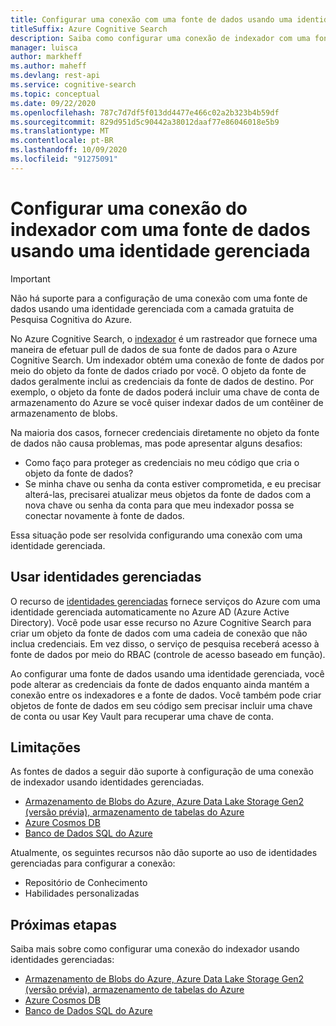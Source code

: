```yaml
---
title: Configurar uma conexão com uma fonte de dados usando uma identidade gerenciada
titleSuffix: Azure Cognitive Search
description: Saiba como configurar uma conexão de indexador com uma fonte de dados usando uma identidade gerenciada
manager: luisca
author: markheff
ms.author: maheff
ms.devlang: rest-api
ms.service: cognitive-search
ms.topic: conceptual
ms.date: 09/22/2020
ms.openlocfilehash: 787c7d7df5f013dd4477e466c02a2b323b4b59df
ms.sourcegitcommit: 829d951d5c90442a38012daaf77e86046018e5b9
ms.translationtype: MT
ms.contentlocale: pt-BR
ms.lasthandoff: 10/09/2020
ms.locfileid: "91275091"
---
```

# <a name="set-up-an-indexer-connection-to-a-data-source-using-a-managed-identity"></a>Configurar uma conexão do indexador com uma fonte de dados usando uma identidade gerenciada

> [!IMPORTANT] 
> Não há suporte para a configuração de uma conexão com uma fonte de dados usando uma identidade gerenciada com a camada gratuita de Pesquisa Cognitiva do Azure.

No Azure Cognitive Search, o [indexador](search-indexer-overview.md) é um rastreador que fornece uma maneira de efetuar pull de dados de sua fonte de dados para o Azure Cognitive Search. Um indexador obtém uma conexão de fonte de dados por meio do objeto da fonte de dados criado por você. O objeto da fonte de dados geralmente inclui as credenciais da fonte de dados de destino. Por exemplo, o objeto da fonte de dados poderá incluir uma chave de conta de armazenamento do Azure se você quiser indexar dados de um contêiner de armazenamento de blobs.

Na maioria dos casos, fornecer credenciais diretamente no objeto da fonte de dados não causa problemas, mas pode apresentar alguns desafios:
* Como faço para proteger as credenciais no meu código que cria o objeto da fonte de dados?
* Se minha chave ou senha da conta estiver comprometida, e eu precisar alterá-las, precisarei atualizar meus objetos da fonte de dados com a nova chave ou senha da conta para que meu indexador possa se conectar novamente à fonte de dados.

Essa situação pode ser resolvida configurando uma conexão com uma identidade gerenciada.

## <a name="using-managed-identities"></a>Usar identidades gerenciadas

O recurso de [identidades gerenciadas](../active-directory/managed-identities-azure-resources/overview.md) fornece serviços do Azure com uma identidade gerenciada automaticamente no Azure AD (Azure Active Directory). Você pode usar esse recurso no Azure Cognitive Search para criar um objeto da fonte de dados com uma cadeia de conexão que não inclua credenciais. Em vez disso, o serviço de pesquisa receberá acesso à fonte de dados por meio do RBAC (controle de acesso baseado em função).

Ao configurar uma fonte de dados usando uma identidade gerenciada, você pode alterar as credenciais da fonte de dados enquanto ainda mantém a conexão entre os indexadores e a fonte de dados. Você também pode criar objetos de fonte de dados em seu código sem precisar incluir uma chave de conta ou usar Key Vault para recuperar uma chave de conta.

## <a name="limitations"></a>Limitações

As fontes de dados a seguir dão suporte à configuração de uma conexão de indexador usando identidades gerenciadas. 

* [Armazenamento de Blobs do Azure, Azure Data Lake Storage Gen2 (versão prévia), armazenamento de tabelas do Azure](search-howto-managed-identities-storage.md)
* [Azure Cosmos DB](search-howto-managed-identities-cosmos-db.md)
* [Banco de Dados SQL do Azure](search-howto-managed-identities-sql.md)

Atualmente, os seguintes recursos não dão suporte ao uso de identidades gerenciadas para configurar a conexão:
* Repositório de Conhecimento
* Habilidades personalizadas
 
## <a name="next-steps"></a>Próximas etapas

Saiba mais sobre como configurar uma conexão do indexador usando identidades gerenciadas:

* [Armazenamento de Blobs do Azure, Azure Data Lake Storage Gen2 (versão prévia), armazenamento de tabelas do Azure](search-howto-managed-identities-storage.md)
* [Azure Cosmos DB](search-howto-managed-identities-cosmos-db.md)
* [Banco de Dados SQL do Azure](search-howto-managed-identities-sql.md)